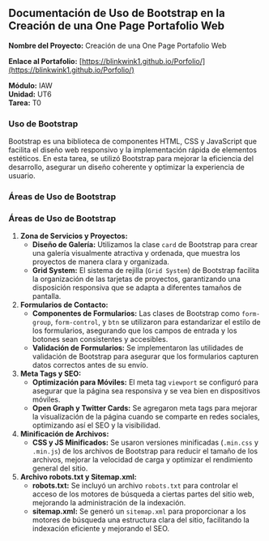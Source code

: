 ## Documentación de Uso de Bootstrap en la Creación de una One Page Portafolio Web

**Nombre del Proyecto:** Creación de una One Page Portafolio Web

**Enlace al Portafolio:** [https://blinkwink1.github.io/Porfolio/](https://blinkwink1.github.io/Porfolio/)

**Módulo:** IAW  
**Unidad:** UT6  
**Tarea:** T0
### Uso de Bootstrap

Bootstrap es una biblioteca de componentes HTML, CSS y JavaScript que facilita el diseño web responsivo y la implementación rápida de elementos estéticos. En esta tarea, se utilizó Bootstrap para mejorar la eficiencia del desarrollo, asegurar un diseño coherente y optimizar la experiencia de usuario.
### Áreas de Uso de Bootstrap

### Áreas de Uso de Bootstrap

1. **Zona de Servicios y Proyectos:**
   - **Diseño de Galería:** Utilizamos la clase `card` de Bootstrap para crear una galería visualmente atractiva y ordenada, que muestra los proyectos de manera clara y organizada.
   - **Grid System:** El sistema de rejilla (`Grid System`) de Bootstrap facilita la organización de las tarjetas de proyectos, garantizando una disposición responsiva que se adapta a diferentes tamaños de pantalla.
2. **Formularios de Contacto:**
   - **Componentes de Formularios:** Las clases de Bootstrap como `form-group`, `form-control`, y `btn` se utilizaron para estandarizar el estilo de los formularios, asegurando que los campos de entrada y los botones sean consistentes y accesibles.
   - **Validación de Formularios:** Se implementaron las utilidades de validación de Bootstrap para asegurar que los formularios capturen datos correctos antes de su envío.
3. **Meta Tags y SEO:**
   - **Optimización para Móviles:** El meta tag `viewport` se configuró para asegurar que la página sea responsiva y se vea bien en dispositivos móviles.
   - **Open Graph y Twitter Cards:** Se agregaron meta tags para mejorar la visualización de la página cuando se comparte en redes sociales, optimizando así el SEO y la visibilidad.
4. **Minificación de Archivos:**
   - **CSS y JS Minificados:** Se usaron versiones minificadas (`.min.css` y `.min.js`) de los archivos de Bootstrap para reducir el tamaño de los archivos, mejorar la velocidad de carga y optimizar el rendimiento general del sitio.
5. **Archivo robots.txt y Sitemap.xml:**
   - **robots.txt:** Se incluyó un archivo `robots.txt` para controlar el acceso de los motores de búsqueda a ciertas partes del sitio web, mejorando la administración de la indexación.
   - **sitemap.xml:** Se generó un `sitemap.xml` para proporcionar a los motores de búsqueda una estructura clara del sitio, facilitando la indexación eficiente y mejorando el SEO.
